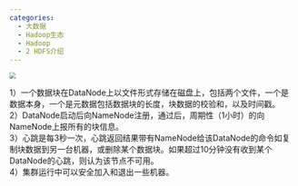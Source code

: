```yaml
---
categories:
  - 大数据
  - Hadoop生态
  - Hadoop
  - 2 HDFS介绍
---
```

<img src="https://coachhe.oss-cn-shenzhen.aliyuncs.com/Hadoop/20201210184302.png" style="zoom: 67%;" />

1）一个数据块在DataNode上以文件形式存储在磁盘上，包括两个文件，一个是数据本身，一个是元数据包括数据块的长度，块数据的校验和，以及时间戳。  
2）DataNode启动后向NameNode注册，通过后，周期性（1小时）的向NameNode上报所有的块信息。  
3）心跳是每3秒一次，心跳返回结果带有NameNode给该DataNode的命令如复制块数据到另一台机器，或删除某个数据块。如果超过10分钟没有收到某个DataNode的心跳，则认为该节点不可用。  
4）集群运行中可以安全加入和退出一些机器。
